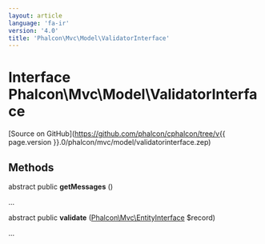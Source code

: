 ```yaml
---
layout: article
language: 'fa-ir'
version: '4.0'
title: 'Phalcon\Mvc\Model\ValidatorInterface'
---
```

# Interface **Phalcon\Mvc\Model\ValidatorInterface**

[Source on GitHub](https://github.com/phalcon/cphalcon/tree/v{{ page.version }}.0/phalcon/mvc/model/validatorinterface.zep)

## Methods

abstract public **getMessages** ()

...

abstract public **validate** ([Phalcon\Mvc\EntityInterface](Phalcon_Mvc_EntityInterface) $record)

...